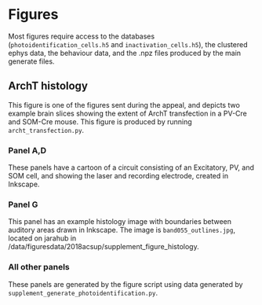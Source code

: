 # Figures
Most figures require access to the databases (`photoidentification_cells.h5` and `inactivation_cells.h5`), the clustered ephys data, the behaviour data, and the .npz files produced by the main generate files.

## ArchT histology
This figure is one of the figures sent during the appeal, and depicts two example brain slices showing the extent of ArchT transfection in a PV-Cre and SOM-Cre mouse. This figure is produced by running `archt_transfection.py`.

### Panel A,D
These panels have a cartoon of a circuit consisting of an Excitatory, PV, and SOM cell, and showing the laser and recording electrode, created in Inkscape.
### Panel G
This panel has an example histology image with boundaries between auditory areas drawn in Inkscape. The image is `band055_outlines.jpg`, located on jarahub in /data/figuresdata/2018acsup/supplement_figure_histology.
### All other panels
These panels are generated by the figure script using data generated by `supplement_generate_photoidentification.py`.
